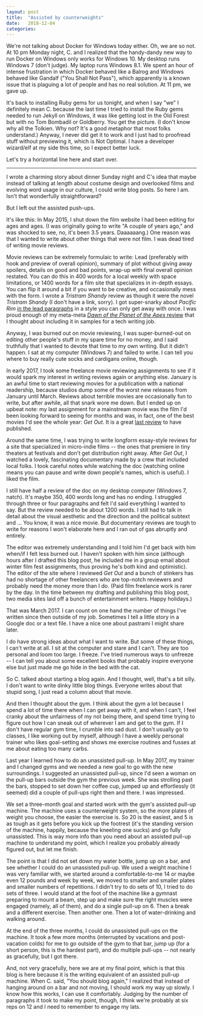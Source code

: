 ```yaml
---
layout: post
title:  "Assisted by counterweights"
date:   2018-12-04 
categories: 
---
```



We're not talking about Docker for Windows today either. Oh, we are so not. At 10 pm Monday night, C. and I realized that the handy-dandy new way to run Docker on Windows only works for Windows 10. My desktop runs Windows 7 (don't judge). My laptop runs Windows 8.1. We spent an hour of intense frustration in which Docker behaved like a Balrog and Windows behaved like Gandalf ("You Shall Not Pass"), which apparently is a known issue that is plaguing a lot of people and has no real solution. At 11 pm, we gave up. 

It's back to installing Ruby gems for us tonight, and when I say "we" I definitely mean C. because the last time I tried to install the Ruby gems needed to run Jekyll on Windows, it was like getting lost in the Old Forest but with no Tom Bombadil or Goldberry. You get the picture. (I don't know why all the Tolkien. Why not? It's a good metaphor that most folks understand.) Anyway, I never did get it to work and I just had to proofread stuff without previewing it, which is Not Optimal. I have a developer wizard/elf at my side this time, so I expect better luck.

Let's try a horizontal line here and start over.

----

I wrote a charming story about dinner Sunday night and C's idea that maybe instead of talking at length about costume design and overlooked films and evolving word usage in our culture, I could write blog posts. So here I am. Isn't that wonderfully straightforward?

But I left out the assisted push-ups.

It's like this: In May 2015, I shut down the film website I had been editing for ages and ages. (I was originally going to write "A couple of years ago," and was shocked to see, no, it's been 3.5 years. Daaaaaang.) One reason was that I wanted to write about other things that were not film. I was dead tired of writing movie reviews. 

Movie reviews can be extremely formulaic to write: Lead (preferably with hook and preview of overall opinion), summary of plot without giving away spoilers, details on good and bad points, wrap-up with final overall opinion restated. You can do this in 400 words for a local weekly with space limitations, or 1400 words for a film site that specializes in in-depth essays. You can flip it around a bit if you want to be creative, and occasionally mess with the form. I wrote a _Tristram Shandy_ review as though it were the novel _Tristram Shandy_ (I don't have a link, sorry). I got super-snarky about _Pacific Rim_ [in the lead paragraphs](http://www.slackerwood.com/node/3722) in a style you can only get away with once. I was proud enough of my meta-meta [_Dawn of the Planet of the Apes_ review](http://www.slackerwood.com/node/4313) that I thought about including it in samples for a tech writing job. 

Anyway, I was burned out on movie reviewing, I was super-burned-out on editing other people's stuff in my spare time for no money, and I said truthfully that I wanted to devote that time to my own writing. But it didn't happen. I sat at my computer (Windows 7) and failed to write. I can tell you where to buy really cute socks and cardigans online, though.

In early 2017, I took some freelance movie reviewing assignments to see if it would spark my interest in writing reviews again or anything else. January is an awful time to start reviewing movies for a publication with a national readership, because studios dump some of the worst new releases from January until March. Reviews about terrible movies are occasionally fun to write, but after awhile, all that snark wore me down. But I ended up on upbeat note: my last assignment for a mainstream movie was the film I'd been looking forward to seeing for months and was, in fact, one of the best movies I'd see the whole year: _Get Out_. It is a great [last review](https://crookedmarquee.com/review-jordan-peeles-sharp-horror-comedy-get-out/) to have published.

Around the same time, I was trying to write longform essay-style reviews for a site that specialized in micro-indie films -- the ones that premiere in tiny theaters at festivals and don't get distribution right away. After _Get Out_, I watched a lovely, fascinating documentary made by a crew that included local folks. I took careful notes while watching the doc (watching online means you can pause and write down people's names, which is useful). I liked the film. 

I still have half a review of the doc on my desktop computer (Windows 7, natch). It's maybe 350, 400 words long and has no ending. I struggled through three or four paragraphs and felt I'd said everything I wanted to say. But the review needed to be about 1200 words. I still had to talk in detail about the visual aesthetic and the direction and the political subtext and ... You know, it was a nice movie. But documentary reviews are tough to write for reasons I won't elaborate here and I ran out of gas abruptly and entirely. 

The editor was extremely understanding and I told him I'd get back with him when/if I felt less burned out. I haven't spoken with him since (although hours after I drafted this blog post, he included me in a group email about winter film fest assignments, thus proving he's both kind and optimistic). The editor of the site where I reviewed _Get Out_ and a bunch of stinkers has had no shortage of other freelancers who are top-notch reviewers and probably need the money more than I do. (Paid film freelance work is rarer by the day. In the time between my drafting and publishing this blog post, two media sites laid off a bunch of entertainment writers. Happy holidays.)

That was March 2017. I can count on one hand the number of things I've written since then outside of my job. Sometimes I tell a little story in a Google doc or a text file. I have a nice one about pastrami I might share later.

I do have strong ideas about what I want to write. But some of these things, I can't write at all. I sit at the computer and stare and I can't. They are too personal and loom too large. I freeze. I've tried numerous ways to unfreeze -- I can tell you about some excellent books that probably inspire everyone else but just made me go hide in the bed with the cat.

So C. talked about starting a blog again. And I thought, well, that's a bit silly. I don't want to write dinky little blog things. Everyone writes about that stupid song, I just read a column about that movie. 

And then I thought about the gym. I think about the gym a lot because I spend a lot of time there when I can get away with it, and when I can't, I feel cranky about the unfairness of my not being there, and spend time trying to figure out how I can sneak out of wherever I am and get to the gym. If I don't have regular gym time, I crumble into sad dust. I don't usually go to classes, I like working out by myself, although I have a weekly personal trainer who likes goal-setting and shows me exercise routines and fusses at me about eating too many carbs.

Last year I learned how to do an unassisted pull-up. In May 2017, my trainer and I changed gyms and we needed a new goal to go with the new surroundings. I suggested an unassisted pull-up, since I'd seen a woman on the pull-up bars outside the gym the previous week. She was strolling past the bars, stopped to set down her coffee cup, jumped up and effortlessly (it seemed) did a couple of pull-ups right then and there. I was impressed.

We set a three-month goal and started work with the gym's assisted pull-up machine. The machine uses a counterweight system, so the more plates of weight you choose, the easier the exercise is. So 20 is the easiest, and 5 is as tough as it gets before you kick up the footrest (it's the standing version of the machine, happily, because the kneeling one sucks) and go fully unassisted. This is way more info than you need about an assisted pull-up machine to understand my point, which I realize you probably already figured out, but let me finish. 

The point is that I did not set down my water bottle, jump up on a bar, and see whether I could do an unassisted pull-up. We used a weight machine I was very familiar with, we started around a comfortable-to-me 14 or maybe even 12 pounds and week by week, we moved to smaller and smaller plates and smaller numbers of repetitions. I didn't try to do sets of 10, I tried to do sets of three. I would stand at the foot of the machine like a gymnast preparing to mount a beam, step up and make sure the right muscles were engaged (namely, all of them), and do a single pull-up on 6. Then a break and a different exercise. Then another one. Then a lot of water-drinking and walking around.

At the end of the three months, I could do unassisted pull-ups on the machine. It took a few more months (interrupted by vacations and post-vacation colds) for me to go outside of the gym to that bar, jump up (for a short person, this is the hardest part), and do multiple pull-ups -- not nearly as gracefully, but I got there.

And, not very gracefully, here we are at my final point, which is that this blog is here because it is the writing equivalent of an assisted pull-up machine. When C. said, "You should blog again," I realized that instead of hanging around on a bar and not moving, I should work my way up slowly. I know how this works, I can use it comfortably. Judging by the number of paragraphs it took to make my point, though, I think we're probably at six reps on 12 and I need to remember to engage my lats. 
